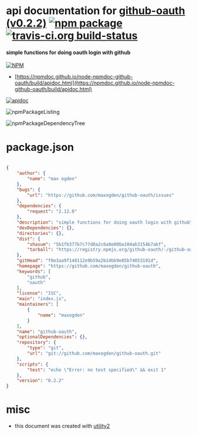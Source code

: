 # api documentation for  [github-oauth (v0.2.2)](https://github.com/maxogden/github-oauth)  [![npm package](https://img.shields.io/npm/v/npmdoc-github-oauth.svg?style=flat-square)](https://www.npmjs.org/package/npmdoc-github-oauth) [![travis-ci.org build-status](https://api.travis-ci.org/npmdoc/node-npmdoc-github-oauth.svg)](https://travis-ci.org/npmdoc/node-npmdoc-github-oauth)
#### simple functions for doing oauth login with github

[![NPM](https://nodei.co/npm/github-oauth.png?downloads=true&downloadRank=true&stars=true)](https://www.npmjs.com/package/github-oauth)

- [https://npmdoc.github.io/node-npmdoc-github-oauth/build/apidoc.html](https://npmdoc.github.io/node-npmdoc-github-oauth/build/apidoc.html)

[![apidoc](https://npmdoc.github.io/node-npmdoc-github-oauth/build/screenCapture.buildCi.browser.%252Ftmp%252Fbuild%252Fapidoc.html.png)](https://npmdoc.github.io/node-npmdoc-github-oauth/build/apidoc.html)

![npmPackageListing](https://npmdoc.github.io/node-npmdoc-github-oauth/build/screenCapture.npmPackageListing.svg)

![npmPackageDependencyTree](https://npmdoc.github.io/node-npmdoc-github-oauth/build/screenCapture.npmPackageDependencyTree.svg)



# package.json

```json

{
    "author": {
        "name": "max ogden"
    },
    "bugs": {
        "url": "https://github.com/maxogden/github-oauth/issues"
    },
    "dependencies": {
        "request": "2.12.0"
    },
    "description": "simple functions for doing oauth login with github",
    "devDependencies": {},
    "directories": {},
    "dist": {
        "shasum": "5b1fb377b7c77d0a2c6a0e00ba104ab3154b7abf",
        "tarball": "https://registry.npmjs.org/github-oauth/-/github-oauth-0.2.2.tgz"
    },
    "gitHead": "f0e3aa9f148112e9b59a2b14bb9e05b74853191d",
    "homepage": "https://github.com/maxogden/github-oauth",
    "keywords": [
        "github",
        "oauth"
    ],
    "license": "ISC",
    "main": "index.js",
    "maintainers": [
        {
            "name": "maxogden"
        }
    ],
    "name": "github-oauth",
    "optionalDependencies": {},
    "repository": {
        "type": "git",
        "url": "git://github.com/maxogden/github-oauth.git"
    },
    "scripts": {
        "test": "echo \"Error: no test specified\" && exit 1"
    },
    "version": "0.2.2"
}
```



# misc
- this document was created with [utility2](https://github.com/kaizhu256/node-utility2)
